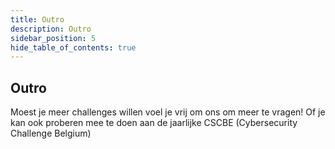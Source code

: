 ```yaml
---
title: Outro
description: Outro
sidebar_position: 5
hide_table_of_contents: true
---
```


## Outro
Moest je meer challenges willen voel je vrij om ons om meer te vragen!
Of je kan ook proberen mee te doen aan de jaarlijke CSCBE (Cybersecurity Challenge Belgium)

